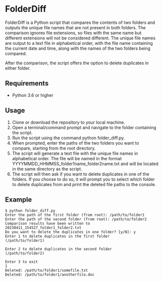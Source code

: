 # FolderDiff

FolderDiff is a Python script that compares the contents of two folders and outputs the unique file names that are not present in both folders. The comparison ignores file extensions, so files with the same name but different extensions will not be considered different. The unique file names are output to a text file in alphabetical order, with the file name containing the current date and time, along with the names of the two folders being compared.

After the comparison, the script offers the option to delete duplicates in either folder.

## Requirements
- Python 3.6 or higher

## Usage
1. Clone or download the repository to your local machine.
2. Open a terminal/command prompt and navigate to the folder containing the script.
3. Run the script using the command python folder_diff.py.
4. When prompted, enter the paths of the two folders you want to compare, starting from the root directory.
5. The script will generate a text file with the unique file names in alphabetical order. The file will be named in the format YYYYMMDD_HHMMSS_folder1name_folder2name.txt and will be located in the same directory as the script.
6. The script will then ask if you want to delete duplicates in one of the folders. If you choose to do so, it will prompt you to select which folder to delete duplicates from and print the deleted file paths to the console.

## Example
```
$ python folder_diff.py
Enter the path of the first folder (from root): /path/to/folder1
Enter the path of the second folder (from root): /path/to/folder2
Comparison results have been written to 20230411_154527_folder1_folder2.txt
Do you want to delete the duplicates in one folder? [y/N]: y
Enter 1 to delete duplicates in the first folder 
(/path/to/folder1)

Enter 2 to delete duplicates in the second folder 
(/path/to/folder2)

Enter 3 to exit
1
Deleted: /path/to/folder1/somefile.txt
Deleted: /path/to/folder1/anotherfile.doc
```
